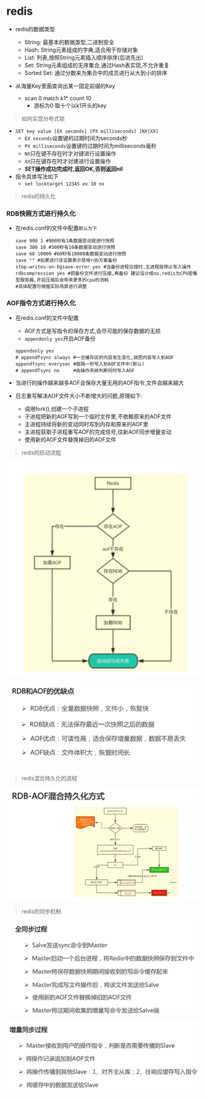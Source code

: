 # redis

* redis的数据类型
  * String: 最基本的数据类型,二进制安全
  * Hash: String元素组成的字典,适合用于存储对象
  * List: 列表,按照String元素插入顺序排序(后进先出)
  * Set: String元素组成的无序集合,通过Hash表实现,不允许重复
  * Sorted Set: 通过分数来为集合中的成员进行从大到小的排序


* 从海量Key里面查询出某一固定前缀的Key
  * scan 0 match k1* count 10
    * 游标为0 取十个以k1开头的key

> 如何实现分布式锁

* `SET key value [EX seconds] [PX milliseconds] [NX|XX]`
  * `EX seconds`设置键的过期时间为seconds秒
  * `PX milliseconds`设置键的过期时间为milliseconds毫秒
  * `NX`只在键不存在时才对键进行设置操作
  * `XX`只在键存在时才对建进行设置操作
  * **SET操作成功完成时,返回OK,否则返回nil**
* 指令具体写法如下
  * `set locktarget 12345 ex 10 nx`

> redis的持久化

### RDB快照方式进行持久化
* 在redis.conf的文件中配置`默认为下`

  ```shell
  save 900 1 #900秒有1条数据变动就进行快照
  save 300 10 #300秒有10条数据变动进行快照
  save 60 10000 #60秒有10000条数据变动进行快照
  save "" #如果进行该设置表示禁用rdb方案备份
  stop-writes-on-bgsave-error yes #当备份进程出错时,主进程就停止写入操作
  rdbcompression yes #把备份文件进行压缩,再备份 建议设计成no,redis为CPU密集型服务器,开启压缩后会带来更多的cpu的消耗
  #具体配置可根据实际场景进行调整
  ```
### AOF指令方式进行持久化
* 在redis.conf的文件中配置
  * AOF方式是写指令的保存方式,会尽可能的保存数据的无损
  * `appendonly yes`开启AOF备份
  ```shell
  appendonly yes
  # appendfsync always #一旦缓存区的内容发生变化,就把内容写入到AOF
  appendfsync everysec #每隔一秒写入到AOF文件中(默认)
  # appendfsync no     #由操作系统判断何时写入AOF
  ```
* 当进行的操作越来越多AOF会保存大量无用的AOF指令,文件会越来越大

* 日志重写解决AOF文件大小不断增大的问题,原理如下:
  * 调用fork(),创建一个子进程
  * 子进程把新的AOF写到一个临时文件里,不依赖原来的AOF文件
  * 主进程持续将新的变动同时写到内存和原来的AOF里
  * 主进程获取子进程重写AOF的完成信号,往新AOF同步增量变动
  * 使用新的AOF文件替换掉旧的AOF文件

> redis的启动流程

![](./img/image01.png)

![](./img/image02.png)

> redis混合持久化的流程

![](./img/image03.png)

> redis的同步机制

![](./img/image04.png)

![](./img/image05.png)

